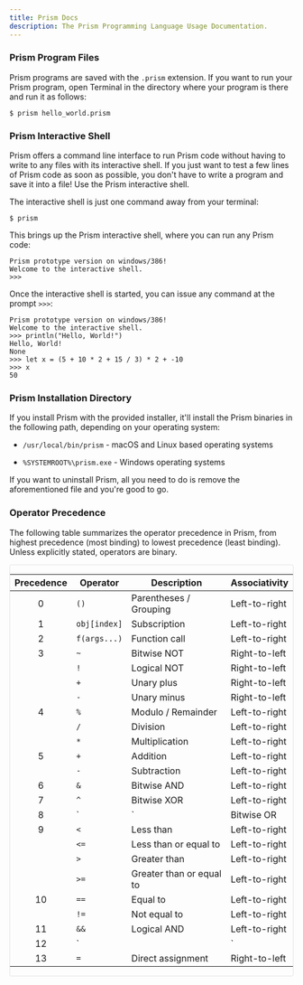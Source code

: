 ```yaml
---
title: Prism Docs
description: The Prism Programming Language Usage Documentation.
---
```


### Prism Program Files

Prism programs are saved with the `.prism` extension. If you want to run your
Prism program, open Terminal in the directory where your program is there and
run it as follows:

```prism
$ prism hello_world.prism
```

### Prism Interactive Shell

Prism offers a command line interface to run Prism code without having to write
to any files with its interactive shell. If you just want to test a few lines of
Prism code as soon as possible, you don't have to write a program and save it
into a file! Use the Prism interactive shell.

The interactive shell is just one command away from your terminal:

```prism
$ prism
```

This brings up the Prism interactive shell, where you can run any Prism code:

```prism
Prism prototype version on windows/386!
Welcome to the interactive shell.
>>>
```

Once the interactive shell is started, you can issue any command at the prompt
`>>>`:

```prism
Prism prototype version on windows/386!
Welcome to the interactive shell.
>>> println("Hello, World!")
Hello, World!
None
>>> let x = (5 + 10 * 2 + 15 / 3) * 2 + -10
>>> x
50
```

### Prism Installation Directory

If you install Prism with the provided installer, it'll install the Prism
binaries in the following path, depending on your operating system:

* `/usr/local/bin/prism` - macOS and Linux based operating systems

* `%SYSTEMROOT%\prism.exe` - Windows operating systems

If you want to uninstall Prism, all you need to do is remove the aforementioned
file and you're good to go.


### Operator Precedence

The following table summarizes the operator precedence in Prism, from highest
precedence (most binding) to lowest precedence (least binding). Unless
explicitly stated, operators are binary.

<div style="overflow: auto; border-radius: 3px; border: 1px solid rgba(0, 0, 0, .1)">

| Precedence    | Operator      | Description               | Associativity |
| :-----------: | ------------- | ------------------------- | ------------- |
| 0             | `()`          | Parentheses / Grouping    | Left-to-right |
| 1             | `obj[index]`  | Subscription              | Left-to-right |
| 2             | `f(args...)`  | Function call             | Left-to-right |
| 3             | `~`           | Bitwise NOT               | Right-to-left |
|               | `!`           | Logical NOT               | Right-to-left |
|               | `+`           | Unary plus                | Right-to-left |
|               | `-`           | Unary minus               | Right-to-left |
| 4             | `%`           | Modulo / Remainder        | Left-to-right |
|               | `/`           | Division                  | Left-to-right |
|               | `*`           | Multiplication            | Left-to-right |
| 5             | `+`           | Addition                  | Left-to-right |
|               | `-`           | Subtraction               | Left-to-right |
| 6             | `&`           | Bitwise AND               | Left-to-right |
| 7             | `^`           | Bitwise XOR               | Left-to-right |
| 8             | `|`           | Bitwise OR                | Left-to-right |
| 9             | `<`           | Less than                 | Left-to-right |
|               | `<=`          | Less than or equal to     | Left-to-right |
|               | `>`           | Greater than              | Left-to-right |
|               | `>=`          | Greater than or equal to  | Left-to-right |
| 10            | `==`          | Equal to                  | Left-to-right |
|               | `!=`          | Not equal to              | Left-to-right |
| 11            | `&&`          | Logical AND               | Left-to-right |
| 12            | `||`          | Logical OR                | Left-to-right |
| 13            | `=`           | Direct assignment         | Right-to-left |

</div>
